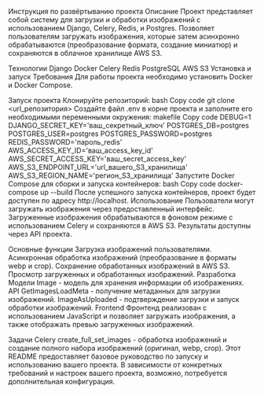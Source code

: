 Инструкция по развёртыванию проекта
Описание
Проект представляет собой систему для загрузки и обработки изображений с использованием Django, Celery, Redis, и Postgres. Позволяет пользователям загружать изображения, которые затем асинхронно обрабатываются (преобразование формата, создание миниатюр) и сохраняются в облачное хранилище AWS S3.

Технологии
Django
Docker
Celery
Redis
PostgreSQL
AWS S3
Установка и запуск
Требования
Для работы проекта необходимо установить Docker и Docker Compose.

Запуск проекта
Клонируйте репозиторий:
bash
Copy code
git clone <url_репозитория>
Создайте файл .env в корне проекта и заполните его необходимыми переменными окружения:
makefile
Copy code
DEBUG=1
DJANGO_SECRET_KEY='ваш_секретный_ключ'
POSTGRES_DB=postgres
POSTGRES_USER=postgres
POSTGRES_PASSWORD=postgres
REDIS_PASSWORD='пароль_redis'
AWS_ACCESS_KEY_ID='ваш_access_key_id'
AWS_SECRET_ACCESS_KEY='ваш_secret_access_key'
AWS_S3_ENDPOINT_URL='url_вашего_S3_хранилища'
AWS_S3_REGION_NAME='регион_S3_хранилища'
Запустите Docker Compose для сборки и запуска контейнеров:
bash
Copy code
docker-compose up --build
После успешного запуска контейнеров, проект будет доступен по адресу http://localhost.
Использование
Пользователи могут загружать изображения через предоставленный интерфейс. Загруженные изображения обрабатываются в фоновом режиме с использованием Celery и сохраняются в AWS S3. Результаты доступны через API проекта.

Основные функции
Загрузка изображений пользователями.
Асинхронная обработка изображений (преобразование в форматы webp и crop).
Сохранение обработанных изображений в AWS S3.
Просмотр загруженных и обработанных изображений.
Разработка
Модели
Image - модель для хранения информации об изображениях.
API
GetImagesLoadMeta - получение метаданных для загрузки изображений.
ImageAsUploaded - подтверждение загрузки и запуск обработки изображений.
Frontend
Фронтенд реализован с использованием JavaScript и позволяет загружать изображения, а также отображать превью загруженных изображений.

Задачи Celery
create_full_set_images - обработка изображений и создание полного набора изображений (оригинал, webp, crop).
Этот README предоставляет базовое руководство по запуску и использованию вашего проекта. В зависимости от конкретных требований и настроек вашего проекта, возможно, потребуется дополнительная конфигурация.